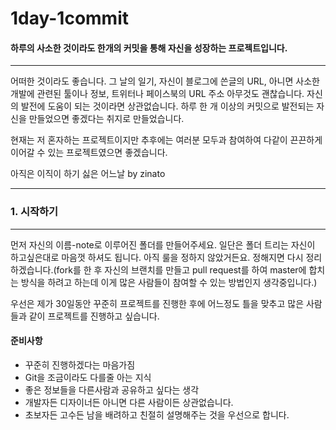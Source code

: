 # 1day-1commit

#### 하루의 사소한 것이라도 한개의 커밋을 통해 자신을 성장하는 프로젝트입니다.

* * *

어떠한 것이라도 좋습니다. 그 날의 일기, 자신이 블로그에 쓴글의 URL, 아니면 사소한 개발에 관련된 툴이나 정보, 트위터나 페이스북의 URL 주소 아무것도 괜찮습니다.
자신의 발전에 도움이 되는 것이라면 상관없습니다.
하루 한 개 이상의 커밋으로 발전되는 자신을 만들었으면 좋겠다는 취지로 만들었습니다.

현재는 저 혼자하는 프로젝트이지만 추후에는 여러분 모두과 참여하여 다같이 끈끈하게 이어갈 수 있는 프로젝트였으면 좋겠습니다.

아직은 이직이 하기 싫은 어느날 by zinato

* * *

### 1. 시작하기
* * *
먼저 자신의 이름-note로 이루어진 폴더를 만들어주세요. 일단은 폴더 트리는 자신이 하고싶은대로 마음껏 하셔도 됩니다. 
아직 룰을 정하지 않았거든요. 정해지면 다시 정리하겠습니다.(fork를 한 후 자신의 브랜치를 만들고 pull request를 하여 master에 합치는 방식을 하려고 하는데
이게 많은 사람들이 참여할 수 있는 방법인지 생각중입니다.)

우선은 제가 30일동안 꾸준히 프로젝트를 진행한 후에 어느정도 틀을 맞추고 많은 사람들과 같이 프로젝트를 진행하고 싶습니다.

#### 준비사항 <br />
* 꾸준히 진행하겠다는 마음가짐
* Git을 조금이라도 다를줄 아는 지식
* 좋은 정보들을 다른사람과 공유하고 싶다는 생각
* 개발자든 디자이너든 아니면 다른 사람이든 상관없습니다.
* 초보자든 고수든 남을 배려하고 친절히 설명해주는 것을 우선으로 합니다.
